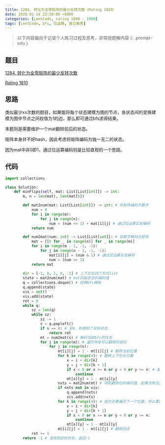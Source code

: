```yaml
---
title: 1284. 转化为全零矩阵的最少反转次数（Rating 1810）
date: 2025-01-14 23:30:00 +0800
categories: [LeetCode, rating 1800 - 1900]
tags: [LeetCode, bfs, 位运算, 独立解答]
---
```


> 以下内容偏向于记录个人练习过程及思考，非常规题解内容
{: .prompt-info }

## 题目

[1284. 转化为全零矩阵的最少反转次数](https://leetcode.cn/problems/minimum-number-of-flips-to-convert-binary-matrix-to-zero-matrix)

[Rating 1810](https://zerotrac.github.io/leetcode_problem_rating/#/)

## 思路

类似最少xx次数的题目，如果能将每个状态建模为图的节点，各状态间的变换建模为图中节点之间权值为1的边，那么即可通过bfs求得结果。

本题则是需要维护一个mat翻转前后的状态。

矩阵本身并不好hash，因此考虑将矩阵编码为独一无二的状态。

因为mat中非0即1，通过位运算编码则是比较直观的一个思路。

## 代码

```python
import collections

class Solution:
    def minFlips(self, mat: List[List[int]]) -> int:
        m, n = len(mat), len(mat[0])

        def mat2num(mat: List[List[int]]) -> int: # 将矩阵编码为数字
            num = 0
            for i in range(m):
                for j in range(n):
                    num = (num << 1) + mat[i][j] # 通过位运算实现编码
            return num

        def num2mat(num: int) -> List[List[int]]: # 将数字解码为矩阵
            mat = [[0 for _ in range(n)] for _ in range(m)]
            for i in range(m - 1, -1, -1):
                for j in range(n - 1, -1, -1):
                    mat[i][j] = (num & 1) # 通过位运算实现解码
                    num = (num >> 1)
            return mat
        
        dir = [-1, 0, 1, 0, -1] # 上下左右四个方向list
        state = mat2num(mat) # mat初始状态的编码值
        q = collections.deque() # 经典bfs模板
        q.append(state)
        vis = set()
        vis.add(state)
        ret = 0
        while q:
            sz = len(q)
            while sz:
                sz -= 1
                s = q.popleft()
                if s == 0: # 全0，则得到了目标状态
                    return ret
                mt = num2mat(s) # 解码当前bfs的状态
                for i in range(m): # 遍历所有可以翻转的部份
                    for j in range(n):
                        mt[i][j] = 1 - mt[i][j] # 翻转当前位置
                        for k in range(4): # 翻转上下左右位置
                            x = i + dir[k]
                            y = j + dir[k + 1]
                            if x < 0 or x >= m or y < 0 or y >= n: # 越界保护
                                continue
                            mt[x][y] = 1 - mt[x][y]
                        nxts = mat2num(mt) # 得到翻转后的编码值，如果没有见过则加入队列
                        if nxts not in vis:
                            q.append(nxts)
                            vis.add(nxts)
                        for k in range(4): # 因为还要遍历下一个位置，所以要翻转回去
                            x = i + dir[k]
                            y = j + dir[k + 1]
                            if x < 0 or x >= m or y < 0 or y >= n:
                                continue
                            mt[x][y] = 1 - mt[x][y]
                        mt[i][j] = 1 - mt[i][j] # 翻转回去
            ret += 1
        return -1 # 没找到目标状态，返回-1
```
